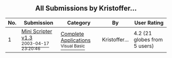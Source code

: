 ﻿<div align="center">

## All Submissions by Kristoffer\.\.\.

</div>

No.  | Submission | Category | By   | User Rating
---- | ---------- | -------- | ---- | -----------
1 | [Mini Scripter v1\.3<br /><sup>2003-04-17 23:20:46</sup>](https://github.com/Planet-Source-Code/kristoffer-mini-scripter-v1-3__1-44828) | [Complete Applications<br /><sup>Visual Basic</sup>](../ByCategory/complete-applications__1-27.md) | Kristoffer\.\.\. | 4.2 (21 globes from 5 users)
